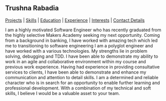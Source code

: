 ## Trushna Rabadia

[Projects](#projects) | [Skills](#skills) | [Education](#education) | [Experience](#experience) | [Interests](#hobbies-and-interests) | [Contact Details](#contact-details)

I am a highly motivated Software Engineer who has recently graduated from the highly selective Makers Academy seeking my next opportunity. Coming from a background in banking, I have worked with amazing tech which led me to transitioning to software engineering I am a polyglot engineer and have worked with a various technologies. My strengths lie in problem solving, debugging and TDD. I have been able to demonstrate my ability to work in an agile and collaborative environment within my course and previous work experience. Having had experience in providing consultative services to clients, I have been able to demonstrate and enhance my communication and attention to detail skills. I am a determined and reliable character who is in search for an opportunity to enable further learning and professional development. With a combination of my technical and soft skills, I believe I would be a valuable asset to your team.


